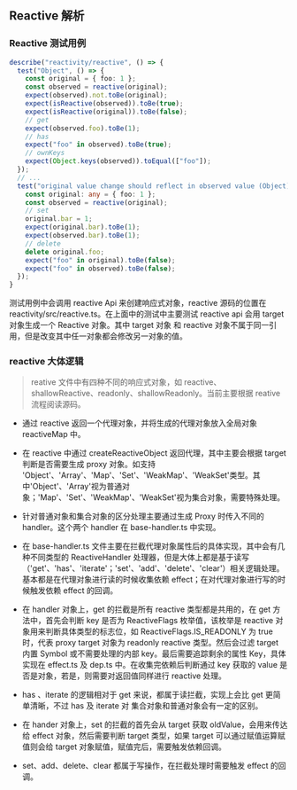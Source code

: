 ## Reactive 解析

### Reactive 测试用例

```typescript
describe("reactivity/reactive", () => {
  test("Object", () => {
    const original = { foo: 1 };
    const observed = reactive(original);
    expect(observed).not.toBe(original);
    expect(isReactive(observed)).toBe(true);
    expect(isReactive(original)).toBe(false);
    // get
    expect(observed.foo).toBe(1);
    // has
    expect("foo" in observed).toBe(true);
    // ownKeys
    expect(Object.keys(observed)).toEqual(["foo"]);
  });
  // ...
  test("original value change should reflect in observed value (Object)", () => {
    const original: any = { foo: 1 };
    const observed = reactive(original);
    // set
    original.bar = 1;
    expect(original.bar).toBe(1);
    expect(observed.bar).toBe(1);
    // delete
    delete original.foo;
    expect("foo" in original).toBe(false);
    expect("foo" in observed).toBe(false);
  });
}
```

测试用例中会调用 reactive Api 来创建响应式对象，reactive 源码的位置在 reactivity/src/reactive.ts。在上面中的测试中主要测试 reactive api 会用 target 对象生成一个 Reactive 对象。其中 target 对象 和 reactive 对象不属于同一引用，但是改变其中任一对象都会修改另一对象的值。

### reactive 大体逻辑

> reative 文件中有四种不同的响应式对象，如 reactive、shallowReactive、readonly、shallowReadonly。当前主要根据 reative 流程阅读源码。

- 通过 reactive 返回一个代理对象，并将生成的代理对象放入全局对象 reactiveMap 中。

- 在 reactive 中通过 createReactiveObject 返回代理，其中主要会根据 target 判断是否需要生成 proxy 对象。如支持 'Object'、'Array'、'Map'、'Set'、'WeakMap'、'WeakSet'类型。其中'Object'、'Array'视为普通对象；'Map'、'Set'、'WeakMap'、'WeakSet'视为集合对象，需要特殊处理。

- 针对普通对象和集合对象的区分处理主要通过生成 Proxy 时传入不同的 handler。这个两个 handler 在 base-handler.ts 中实现。

- 在 base-handler.ts 文件主要在拦截代理对象属性后的具体实现，其中会有几种不同类型的 ReactiveHandler 处理器，但是大体上都是基于读写（'get'、'has'、'iterate'；'set'、'add'、'delete'、'clear'）相关逻辑处理。基本都是在代理对象进行读的时候收集依赖 effect；在对代理对象进行写的时候触发依赖 effect 的回调。

- 在 handler 对象上，get 的拦截是所有 reactive 类型都是共用的，在 get 方法中，首先会判断 key 是否为 ReactiveFlags 枚举值，该枚举是 reactive 对象用来判断具体类型的标志位，如 ReactiveFlags.IS_READONLY 为 true 时，代表 proxy target 对象为 readonly reactive 类型。然后会过滤 target 内置 Symbol 或不需要处理的内部 key。最后需要追踪剩余的属性 Key，具体实现在 effect.ts 及 dep.ts 中。在收集完依赖后判断通过 key 获取的 value 是否是对象，若是，则需要对返回值同样进行 reactive 处理。

- has 、iterate 的逻辑相对于 get 来说，都属于读拦截，实现上会比 get 更简单清晰，不过 has 及 iterate 对 集合对象和普通对象会有一定的区别。

- 在 hander 对象上，set 的拦截的首先会从 target 获取 oldValue，会用来传达给 effect 对象，然后需要判断 target 类型，如果 target 可以通过赋值运算赋值则会给 target 对象赋值，赋值完后，需要触发依赖回调。

- set、add、delete、clear 都属于写操作，在拦截处理时需要触发 effect 的回调。

